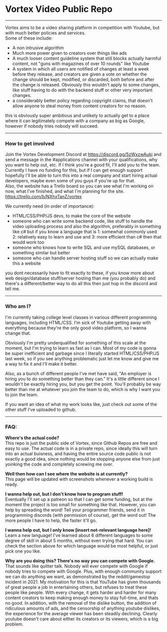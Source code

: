 # Vortex Video Public Repo

---

Vortex aims to be a video sharing platform in competition with Youtube, but with much better policies and services.   
Some of these include:   
 - A non intrusive algorithm   
 - Much more power given to creators over things like ads   
 - A much looser content guideline system that still blocks actually harmful content, not "guns with magazines of over 10 rounds" like Youtube   
 - A system in which all users are notified of changes at least a week before they release, and creators are given a vote on whether the change should be kept, modified, or discarded, both before and after the change is released. Obviously this wouldn't apply to some changes, like stuff having to do with the backend stuff or other very important changes.   
 - a considerably better policy regarding copyright claims, that doesn't allow anyone to steal money from content creators for no reason.   

this is obviously super ambitious and unlikely to actually get to a place where it can legitimately compete with a company as big as Google, however if nobody tries nobody will succeed.   

---

### How to get involved

Join the Vortex Development Discord at https://discord.gg/5zWxzwAukj and send a message in the #applications channel with your qualifications, why you want to help out, etc. If I think you're a good fit, I'll add you to the team.   
Currently I have no funding for this, but if I can get enough support hopefully I'll be able to turn this into a real company and start hiring actual developers, maybe even some of you guys if you're up for that.   
Also, the website has a Trello board so you can see what I'm working on now, what I've finished, and what I'm planning for the site. https://trello.com/b/NXhxTanZ/vortex

We currently need (in order of importance):

 - HTML/CSS/PHP/JS devs, to make the core of the website
 - someone who can write some backend code, like stuff to handle the video uploading process and also the algorithm, preferably in something like c# but if you know a language that is 1: somewhat commonly used 2: relatively easy to learn and use and 3: more efficient than c# then that would work too
 - someone who knows how to write SQL and use mySQL databases, or something similar but better
 - someone who can handle server hosting stuff so we can actually make this a website

you dont necessarily have to fit exactly to these, if you know more about web design/database stuff/server hosting than me (you probably do) and there's a different/better way to do all this then just hop in the discord and tell me.

---

### Who am I?

I'm currently taking college level classes in various different programming languages, including HTML/CSS. I'm sick of Youtube getting away with everything because they're the only good video platform, so I wanna change that.   

Obviously I'm pretty underqualified for something of this scale at the moment, but I'm trying to learn as fast as I can. Most of my code is gonna be super inefficient and garbage since I literally started HTML/CSS/PHP/JS last week, so if you see anything problematic just let me know and give me a way to fix it and I'll make it better.   

Also, as a bunch of different people I've met have said, "An employer is hiring you to do something better than they can." It's a little different since I wouldn't be exactly hiring you, but you get the point. You'll probably be way better than me at whatever you join the team to do, which is why I want you to join the team.   

If you want an idea of what my work looks like, just check out some of the other stuff I've uploaded to github.   

---

### FAQ:

**Where's the actual code?**   
This repo is just the public side of Vortex, since Github Repos are free and easy to use. The actual code is in a private repo, since ideally this will turn into an actual buisness, and having the entire source code public is not exactly a good idea, since nothing would be stopping anyone else from just yoinking the code and completely screwing me over.   

**Well then how can I see where the website is at currently?**   
This page will be updated with screenshots whenever a working build is ready.   

**I wanna help out, but I don't know how to program stuff!**   
Eventually I'll set up a patreon so that I can get some funding, but at the moment the project is too small for something like that. However, you can help by spreading the word! Tell your programmer friends, send it in programming discords (with permission of course), get the word out! The more people I have to help, the faster it'll go.   

**I wanna help out, but I only know [insert not-relevant language here]!**   
Learn a new language! I've learned about 6 different languages to some degree of skill in about 5 months, without even trying that hard. You can check the section above for which language would be most helpful, or just pick one you like.   

**Why are you doing this? There's no way you can compete with Google.**   
That sounds like quitter talk. Nobody will ever compete with Google if nobody tries to compete with Google. Plus, with enough community support we can do anything we want, as demonstrated by the reddit/gamestop incident in 2021. My motivation for this is that YouTube has given thousands of great people a job in entertaining others, but refuses to treat these people like people. With every change, it gets harder and harder for many content creators to keep making enough money to stay full-time, and thats no good. In addition, with the removal of the dislike button, the addition of ridiculous amounts of ads, and the censorship of anything youtube dislikes, the experience for the average viewer has been steadily declining. Clearly youtube doesn't care about either its creators or its viewers, which is a big problem.

